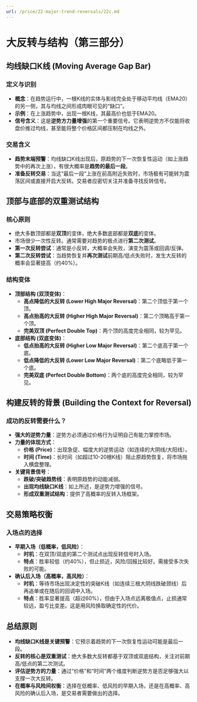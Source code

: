 ```yaml
---
url: /price/22-major-trend-reversals/22c.md
---
```

# 大反转与结构（第三部分）

## 均线缺口K线 (Moving Average Gap Bar)

### 定义与识别

* **概念**：在趋势运行中，一根K线的实体与影线完全处于移动平均线（EMA20）的另一侧，其与均线之间形成肉眼可见的“缺口”。
* **示例**：在上涨趋势中，出现一根K线，其最高价也低于EMA20。
* **信号含义**：这是**逆势方力量增强**的第一个重要信号。它表明逆势方不仅能将收盘价推过均线，甚至能将整个价格区间都压制在均线之外。

### 交易含义

* **趋势末端预警**：均线缺口K线出现后，原趋势的下一次恢复性运动（如上涨趋势中的再次上涨），有很大概率是**趋势的最后一段**。
* **准备反转交易**：当这“最后一段”上涨在前高附近失败时，市场极有可能转为震荡区间或直接开启大反转。交易者应密切关注并准备寻找反转信号。

## 顶部与底部的双重测试结构

### 核心原则

* 绝大多数顶部都是**双顶**的变体，绝大多数底部都是**双底**的变体。
* 市场很少一次性反转。通常需要对趋势的极点进行**第二次测试**。
* **第一次反转尝试**：通常是小反转，大概率会失败，演变为震荡或回调/反弹。
* **第二次反转尝试**：当趋势恢复并**再次测试**前期高/低点失败时，发生大反转的概率会显著提高（约40%）。

### 结构变体

* **顶部结构 (双顶变体)**：
  * **高点降低的大反转 (Lower High Major Reversal)**：第二个顶低于第一个顶。
  * **高点抬高的大反转 (Higher High Major Reversal)**：第二个顶略高于第一个顶。
  * **完美双顶 (Perfect Double Top)**：两个顶的高度完全相同，较为罕见。
* **底部结构 (双底变体)**：
  * **低点抬高的大反转 (Higher Low Major Reversal)**：第二个底高于第一个底。
  * **低点降低的大反转 (Lower Low Major Reversal)**：第二个底略低于第一个底。
  * **完美双底 (Perfect Double Bottom)**：两个底的高度完全相同，较为罕见。

## 构建反转的背景 (Building the Context for Reversal)

### 成功的反转需要什么？

* **强大的逆势力量**：逆势方必须通过价格行为证明自己有能力掌控市场。
* **力量的体现方式**：
  * **价格 (Price)**：出现急促、幅度大的逆势运动（如连续的大阴线/大阳线）。
  * **时间 (Time)**：长时间（如超过10-20根K线）阻止原趋势恢复，将市场拖入横盘整理。
* **关键背景信号**：
  * **跌破/突破趋势线**：表明原趋势的动能减弱。
  * **出现均线缺口K线**：如上所述，是逆势力增强的信号。
  * **形成双重测试结构**：提供了高概率的反转入场框架。

## 交易策略权衡

### 入场点的选择

* **早期入场（低概率，低风险）**：
  * **时机**：在双顶/双底的第二个测试点出现反转信号时入场。
  * **特点**：胜率较低（约40%），但止损近，风险/回报比较好。需接受多次失败的可能。
* **确认后入场（高概率，高风险）**：
  * **时机**：等待市场出现决定性的突破K线（如连续三根大阴线跌破颈线）后再追单或在随后的回调中入场。
  * **特点**：胜率显著提高（超过60%），但由于入场点远离极值点，止损通常较远，盈亏比变差。这是用风险换取确定性的代价。

## 总结原则

* **均线缺口K线是关键预警**：它预示着趋势的下一次恢复性运动可能是最后一段。
* **反转的核心是双重测试**：绝大多数大反转都基于双顶或双底结构，关注对前期高/低点的第二次测试。
* **评估逆势方的力量**：通过“价格”和“时间”两个维度判断逆势方是否足够强大以支撑一次大反转。
* **在概率与风险间权衡**：选择在低概率、低风险的早期入场，还是在高概率、高风险的确认后入场，是交易者需要做出的选择。
